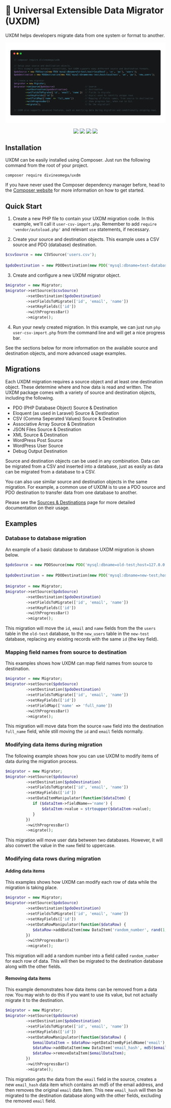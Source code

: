 # 🔀 Universal Extensible Data Migrator (UXDM)

UXDM helps developers migrate data from one system or format to another.

<p align="center">
    <img src="assets/images/uxdm-data-migration-example.png">
</p>

<p align="center">
    <a href="https://travis-ci.org/DivineOmega/uxdm"><img src="https://travis-ci.org/DivineOmega/uxdm.svg?branch=master"></a>
    <a href="https://coveralls.io/github/DivineOmega/uxdm?branch=master"><img src="https://coveralls.io/repos/github/DivineOmega/uxdm/badge.svg?branch=master"></a>
    <a href="https://styleci.io/repos/130364449"><img src="https://styleci.io/repos/130364449/shield?branch=master"></a>
    <a href="https://packagist.org/packages/divineomega/uxdm/stats"><img src="https://img.shields.io/packagist/dt/DivineOmega/uxdm.svg"></a>
</p>

## Installation

UXDM can be easily installed using Composer. Just run the following command from the root of your project.

```
composer require divineomega/uxdm
```

If you have never used the Composer dependency manager before, head to the [Composer website](https://getcomposer.org/) for more information on how to get started.

## Quick Start

1. Create a new PHP file to contain your UXDM migration code. In this example, we'll call it `user-csv-import.php`. Remember to add `require 'vendor/autoload.php'` and relevant `use` statements, if necessary.

2. Create your source and destination objects. This example uses a CSV source and PDO (database) destination.

```php
$csvSource = new CSVSource('users.csv');

$pdoDestination = new PDODestination(new PDO('mysql:dbname=test-database;host=127.0.0.1', 'root', 'password'), 'users');
```

3. Create and configure a new UXDM migrator object.

```php
$migrator = new Migrator;
$migrator->setSource($csvSource)
         ->setDestination($pdoDestination)
         ->setFieldsToMigrate(['id', 'email', 'name'])
         ->setKeyFields(['id'])
         ->withProgressBar()
         ->migrate();
```

4. Run your newly created migration. In this example, we can just run `php user-csv-import.php` from the command line and will get a nice progress bar.

See the sections below for more information on the available source and destination objects, and more advanced usage examples.

## Migrations

Each UXDM migration requires a source object and at least one destination object. These determine where and how data is read and written. The UXDM package comes with a variety of source and destination objects, including the following.

* PDO (PHP Database Object) Source & Destination
* Eloquent (as used in Laravel) Source & Destination
* CSV (Comma Seperated Values) Source & Destination
* Associative Array Source & Destination
* JSON Files Source & Destination
* XML Source & Destination
* WordPress Post Source
* WordPress User Source
* Debug Output Destination

Source and destination objects can be used in any combination. Data can be migrated from a CSV and inserted into a database, just as easily as data can be migrated from a database to a CSV.

You can also use similar source and destination objects in the same migration. For example, a common use of UXDM is to use a PDO source and PDO destination to transfer data from one database to another. 

Please see the [Sources & Destinations](/docs/uxdm-sources-and-destinations.md) page for more detailed documentation on their usage.

## Examples

### Database to database migration

An example of a basic database to database UXDM migration is shown below.

```php
$pdoSource = new PDOSource(new PDO('mysql:dbname=old-test;host=127.0.0.1', 'root', 'password123'), 'users');

$pdoDestination = new PDODestination(new PDO('mysql:dbname=new-test;host=127.0.0.1', 'root', 'password456'), 'new_users');

$migrator = new Migrator;
$migrator->setSource($pdoSource)
         ->setDestination($pdoDestination)
         ->setFieldsToMigrate(['id', 'email', 'name'])
         ->setKeyFields(['id'])
         ->withProgressBar()
         ->migrate();
```

This migration will move the `id`, `email` and `name` fields from the the `users` table in the `old-test` database, to the `new_users` table in the `new-test` database, replacing any existing records with the same `id` (the key field).

### Mapping field names from source to destination

This examples shows how UXDM can map field names from source to destination.

```php
$migrator = new Migrator;
$migrator->setSource($pdoSource)
         ->setDestination($pdoDestination)
         ->setFieldsToMigrate(['id', 'email', 'name'])
         ->setKeyFields(['id'])
         ->setFieldMap(['name' => 'full_name'])
         ->withProgressBar()
         ->migrate();
```

This migration will move data from the source `name` field into the destination `full_name` field, while still moving the `id` and `email` fields normally.

### Modifying data items during migration

The following example shows how you can use UXDM to modify items of data during the migration process.

```php
$migrator = new Migrator;
$migrator->setSource($pdoSource)
         ->setDestination($pdoDestination)
         ->setFieldsToMigrate(['id', 'email', 'name'])
         ->setKeyFields(['id'])
         ->setDataItemManipulator(function($dataItem) {
            if ($dataItem->fieldName=='name') {
                $dataItem->value = strtoupper($dataItem->value);
            }
         })
         ->withProgressBar()
         ->migrate();
```

This migration will move user data between two databases. However, it will also convert the value in the `name` field to uppercase.

### Modifying data rows during migration

#### Adding data items

This examples shows how UXDM can modify each row of data while the migration is taking place.

```php
$migrator = new Migrator;
$migrator->setSource($pdoSource)
         ->setDestination($pdoDestination)
         ->setFieldsToMigrate(['id', 'email', 'name'])
         ->setKeyFields(['id'])
         ->setDataRowManipulator(function($dataRow) {
            $dataRow->addDataItem(new DataItem('random_number', rand(1,1000)));
         })
         ->withProgressBar()
         ->migrate();
```

This migration will add a random number into a field called `random_number` for each row of data. This will then be migrated to the destination database along with the other fields.

#### Removing data items

This example demonstrates how data items can be removed from a data row. You may wish to do this if you want to use its value, but not actually migrate it to the destination.

```php
$migrator = new Migrator;
$migrator->setSource($pdoSource)
         ->setDestination($pdoDestination)
         ->setFieldsToMigrate(['id', 'email', 'name'])
         ->setKeyFields(['id'])
         ->setDataRowManipulator(function($dataRow) {
            $emailDataItem = $dataRow->getDataItemByFieldName('email');
            $dataRow->addDataItem(new DataItem('email_hash', md5($emailDataItem->value)));
            $dataRow->removeDataItem($emailDataItem);
         })
         ->withProgressBar()
         ->migrate();
```

This migration gets the data from the `email` field in the source, creates a new `email_hash` data item which contains an md5 of the email address, and then removes the original `email` data item. This new `email_hash` will then be migrated to the destination database along with the other fields, excluding the removed `email` field.
